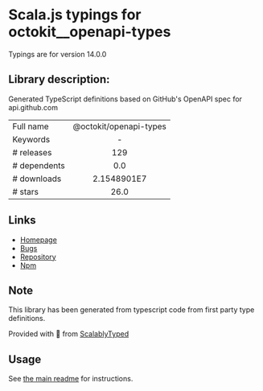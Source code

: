 
# Scala.js typings for octokit__openapi-types

Typings are for version 14.0.0

## Library description:
Generated TypeScript definitions based on GitHub's OpenAPI spec for api.github.com

|                    |                 |
| ------------------ | :-------------: |
| Full name          | @octokit/openapi-types |
| Keywords           | - |
| # releases         | 129 |
| # dependents       | 0.0 |
| # downloads        | 2.1548901E7 |
| # stars            | 26.0 |

## Links
- [Homepage](https://github.com/octokit/openapi-types.ts#readme)
- [Bugs](https://github.com/octokit/openapi-types.ts/issues)
- [Repository](https://github.com/octokit/openapi-types.ts)
- [Npm](https://www.npmjs.com/package/%40octokit%2Fopenapi-types)
    


## Note
This library has been generated from typescript code from first party type definitions.

Provided with :purple_heart: from [ScalablyTyped](https://github.com/oyvindberg/ScalablyTyped)

## Usage
See [the main readme](../../readme.md) for instructions.


